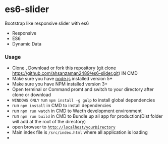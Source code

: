 # es6-slider
Bootstrap like responsive slider with es6 

- Responsive 
- ES6
- Dynamic Data 

### Usage
- Clone , Download or fork this repository (git clone https://github.com/ahsanzaman2489/es6-slider.git) IN CMD
- Make sure you have [node.js](https://nodejs.org/) installed version 5+
- Make sure you have NPM installed version 3+
- Open terminal or Command promt and switch to your directory after clone or download
- `WINDOWS ONLY` run `npm install -g gulp` to install global dependencies
- run `npm install` in CMD to install dependencies
- run `npm run watch` in CMD to Wacth development environment 
- run `npm run build` in CMD to Bundle up all app for production(Dist folder will add at the root of the directory)
- open browser to [`http://localhost/yourDirectory`](http://localhost/yourDirectory)
- Main index file is  `/src/index.html` where all application is loading
- 